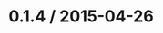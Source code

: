 <!--remark setext-->

<!--lint disable no-multiple-toplevel-headings-->

0.1.4 / 2015-04-26
==================
